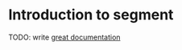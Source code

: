 # Introduction to segment

TODO: write [great documentation](http://jacobian.org/writing/what-to-write/)
